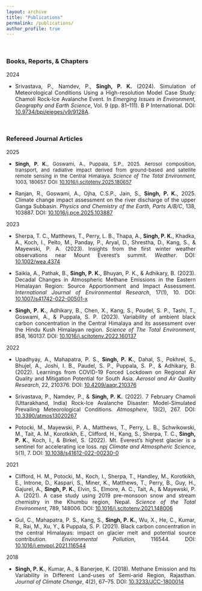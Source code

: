 ```yaml
---
layout: archive
title: "Publications"
permalink: /publications/
author_profile: true
---
```


<br>

<h3>Books, Reports, & Chapters</h3>

2024
* <p style="text-align: justify;">Srivastava, P., Namdev, P., <b>Singh, P. K.</b> (2024). Simulation of Meteorological Conditions Using a High-resolution Model Case Study: Chamoli Rock-Ice Avalanche Event. In <i>Emerging Issues in Environment, Geography and Earth Science</i>, Vol. 9 (pp. 81–111). B P International. DOI: <a href="https://doi.org/10.9734/bpi/eieges/v9/9128A" target="_blank">10.9734/bpi/eieges/v9/9128A</a>.

<br>

<h3>Refereed Journal Articles</h3>

2025
* <p style="text-align: justify; hyphens: none; font-size:small;"><b>Singh, P. K.</b>, Goswami, A., Puppala, S.P., 2025. Aerosol composition, transport, and radiative impact derived from ground-based and satellite remote sensing in the Central Himalaya. <i>Science of The Total Environment</i>, 1003, 180657. DOI: <a href="https://doi.org/10.1016/j.scitotenv.2025.180657" target="_blank">10.1016/j.scitotenv.2025.180657</a></p> 
* <p style="text-align: justify; hyphens: none;">Ranjan, R., Goswami, A., Ojha, C.S.P., Jain, S., <b>Singh, P. K.</b>, 2025. Climate change impact assessment on the river discharge of the upper Ganga Subbasin. <i>Physics and Chemistry of the Earth, Parts A/B/C</i>, 138, 103887. DOI: <a href="https://doi.org/10.1016/j.pce.2025.103887" target="_blank">10.1016/j.pce.2025.103887</a></p>

2023
* <p style="text-align: justify;">Sherpa, T. C., Matthews, T., Perry, L. B., Thapa, A., <b>Singh, P. K.</b>, Khadka, A., Koch, I., Pelto, M., Panday, P., Aryal, D., Shrestha, D., Kang, S., & Mayewski, P. A. (2023). Insights from the first winter weather observations near Mount Everest’s summit. <i>Weather</i>. DOI: <a href="https://doi.org/10.1002/wea.4374" target="_blank">10.1002/wea.4374</a></p>
* <p style="text-align: justify;">Saikia, A., Pathak, B., <b>Singh, P. K.</b>, Bhuyan, P. K., & Adhikary, B. (2023). Decadal Changes in Atmospheric Methane Emissions in the Eastern Himalayan Region: Source Apportionment and Impact Assessment. <i>International Journal of Environmental Research</i>, 17(1), 10. DOI: <a href="http://doi.org/10.1007/s41742-022-00501-x" target="_blank">10.1007/s41742-022-00501-x</a></p>
* <p style="text-align: justify;"><b>Singh, P. K.</b>, Adhikary, B., Chen, X., Kang, S., Poudel, S. P., Tashi, T., Goswami, A., & Puppala, S. P. (2023). Variability of ambient black carbon concentration in the Central Himalaya and its assessment over the Hindu Kush Himalayan region. <i>Science of The Total Environment</i>, 858, 160137. DOI: <a href="https://doi.org/10.1016/j.scitotenv.2022.160137" target="_blank">10.1016/j.scitotenv.2022.160137</a></p>
 
​2022
* <p style="text-align: justify;">Upadhyay, A., Mahapatra, P. S., <b>Singh, P. K.</b>, Dahal, S., Pokhrel, S., Bhujel, A., Joshi, I. B., Paudel, S. P., Puppala, S. P., & Adhikary, B. (2022). Learnings from COVID-19 Forced Lockdown on Regional Air Quality and Mitigation Potential for South Asia. <i>Aerosol and Air Quality Research</i>, 22, 210376. DOI: <a href="https://doi.org/10.4209/aaqr.210376" target="_blank">10.4209/aaqr.210376</a></p>
* <p style="text-align: justify;">Srivastava, P., Namdev, P., & <b>Singh, P. K.</b> (2022). 7 February Chamoli (Uttarakhand, India) Rock-Ice Avalanche Disaster: Model-Simulated Prevailing Meteorological Conditions. <i>Atmosphere</i>, 13(2), 267. DOI: <a href="https://www.mdpi.com/2073-4433/13/2/267" target="_blank"> 10.3390/atmos13020267</a></p>
* <p style="text-align: justify;">Potocki, M., Mayewski, P. A., Matthews, T., Perry, L. B., Schwikowski, M., Tait, A. M., Korotkikh, E., Clifford, H., Kang, S., Sherpa, T. C., <b>Singh, P. K.</b>, Koch, I., & Birkel, S. (2022). Mt. Everest’s highest glacier is a sentinel for accelerating ice loss. <i>npj Climate and Atmospheric Science</i>, 5(1), 7. DOI: <a href="https://www.nature.com/articles/s41612-022-00230-0" target="_blank">10.1038/s41612-022-00230-0</a></p>

​2021
* <p style="text-align: justify;">Clifford, H. M., Potocki, M., Koch, I., Sherpa, T., Handley, M., Korotkikh, E., Introne, D., Kaspari, S., Miner, K., Matthews, T., Perry, B., Guy, H., Gajurel, A., <b>Singh, P. K.</b>, Elvin, S., Elmore, A. C., Tait, A., & Mayewski, P. A. (2021). A case study using 2019 pre-monsoon snow and stream chemistry in the Khumbu region, Nepal. <i>Science of the Total Environment</i>, 789, 148006. DOI: <a href="https://linkinghub.elsevier.com/retrieve/pii/S0048969721030771" target="_blank">10.1016/j.scitotenv.2021.148006</a></p>
* <p style="text-align: justify;">Gul, C., Mahapatra, P. S., Kang, S., <b>Singh, P. K.</b>, Wu, X., He, C., Kumar, R., Rai, M., Xu, Y., & Puppala, S. P. (2021). Black carbon concentration in the central Himalayas: impact on glacier melt and potential source contribution. <i>Environmental Pollution</i>, 116544. DOI: <a href="https://linkinghub.elsevier.com/retrieve/pii/S0269749121001226" target="_blank">10.1016/j.envpol.2021.116544</a></p>
 
​2018
* <p style="text-align: justify;"><b>Singh, P. K.</b>, Kumar, A., & Banerjee, K. (2018). Methane Emission and Its Variability in Different Land-uses of Semi-arid Region, Rajasthan. <i>Journal of Climate Change</i>, 4(2), 67–75.​ DOI: <a href="https://content.iospress.com/articles/journal-of-climate-change/jcc180014" target="_blank">10.3233/JCC-1800014</a></p>

<br>


​
